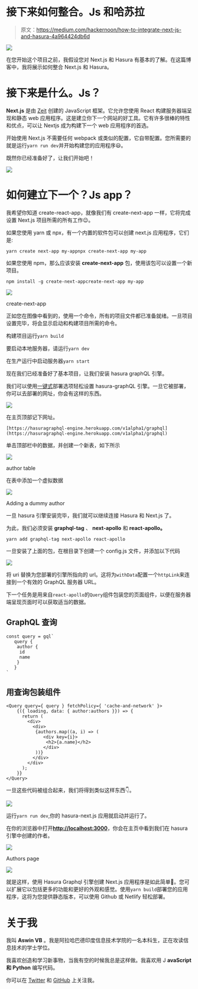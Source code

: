 # 接下来如何整合。Js 和哈苏拉

> 原文：<https://medium.com/hackernoon/how-to-integrate-next-js-and-hasura-4a964424db6d>

![](img/7e8858aa241c4ec9978d30be42b384cb.png)

在您开始这个项目之前，我假设您对 Next.js 和 Hasura 有基本的了解。在这篇博客中，我将展示如何整合 Next.js 和 Hasura。

# 接下来是什么。Js？

**Next.js** 是由 [Zeit](https://zeit.co/) 创建的 JavaScript 框架。它允许您使用 React 构建服务器端呈现和静态 web 应用程序。这是建立你下一个网站的好工具。它有许多很棒的特性和优点，可以让 Nextjs 成为构建下一个 web 应用程序的首选。

开始使用 Next.js 不需要任何 webpack 或类似的配置，它自带配置。您所需要的就是运行`yarn run dev`并开始构建您的应用程序😃。

既然你已经准备好了，让我们开始吧！

![](img/1b807ad418d5be37863a54120a49cab8.png)

# 如何建立下一个？Js app？

我希望你知道 create-react-app，就像我们有 create-next-app 一样，它将完成设置 Next.js 项目所需的所有工作😉。

如果您使用 yarn 或 npx，有一个内置的软件包可以创建 next.js 应用程序，它们是:

```
yarn create next-app my-appnpx create-next-app my-app
```

如果您使用 npm，那么应该安装 **create-next-app** 包，使用该包可以设置一个新项目。

```
npm install -g create-next-appcreate-next-app my-app
```

![](img/e4e8cf9e9b4de0da2002695142cd1c2e.png)

create-next-app

正如您在图像中看到的，使用一个命令，所有的项目文件都已准备就绪。一旦项目设置完毕，将会显示启动和构建项目所需的命令。

构建项目运行`yarn build`

要启动本地服务器，请运行`yarn dev`

在生产运行中启动服务器`yarn start`

现在我们已经准备好了基本项目，让我们安装 hasura graphQL 引擎。

我们可以使用[一键式](https://heroku.com/deploy?template=https://github.com/hasura/graphql-engine-heroku)部署选项轻松设置 hasura-graphQL 引擎。一旦它被部署，你可以去部署的网址，你会有这样的东西。

![](img/02b802ea0c30419903bff4c7837a4d73.png)

在主页顶部记下网址。

```
[https://hasuragraphql-engine.herokuapp.com/v1alpha1/graphql](https://hasuragraphql-engine.herokuapp.com/v1alpha1/graphql)
```

单击顶部栏中的数据，并创建一个新表，如下所示

![](img/f60af9de68c21e7e35d432193b7315b3.png)

author table

在表中添加一个虚拟数据

![](img/d7e06c7275e8538c312c857142433eab.png)

Adding a dummy author

一旦 hasura 引擎安装完毕，我们就可以继续连接 Hasura 和 Next.js 了。

为此，我们必须安装 **graphql-tag** 、 **next-apollo** 和 **react-apollo。**

```
yarn add graphql-tag next-apollo react-apollo
```

一旦安装了上面的包，在根目录下创建一个 config.js 文件，并添加以下代码

![](img/12761257044af4b9afd11fd553120c2f.png)

将 uri 替换为您部署的引擎所指向的 url。这将为`withData`配置一个`httpLink`来连接到一个有效的 GraphQL 服务器 URL。

下一个任务是用来自`react-apollo`的`Query`组件包装您的页面组件，以便在服务器端呈现页面时可以获取适当的数据。

## GraphQL 查询

```
const query = gql`
   query {
    author {
     id
     name
    }
   }
`
```

## 用查询包装组件

```
<Query query={ query } fetchPolicy={ 'cache-and-network' }>
    {({ loading, data: { author:authors }}) => {
      return (
        <div>
          <div>
           {authors.map((a, i) => (
              <div key={i}>
               <h2>{a.name}</h2>
              </div>
           ))}
          </div>
        </div>
      );
    }}
</Query>
```

一旦这些代码被组合起来，我们将得到类似这样东西👇。

![](img/a7a449bad9fb3ea989ce308448622df2.png)

运行`yarn run dev`,你的 hasura-next.js 应用就启动并运行了。

在你的浏览器中打开[**http://localhost:3000**](http://localhost:3000)，你会在主页中看到我们在 hasura 引擎中创建的作者。

![](img/29e8b8272b4fff802c4793d1a4e2ee2d.png)

Authors page

![](img/b2b47e232ce7d8a22a87568974d4792b.png)

就是这样，使用 Hasura Graphql 引擎创建 Next.js 应用程序是如此简单🙌。您可以扩展它以包括更多的功能和更好的外观和感觉。使用`yarn build`部署您的应用程序，这将为您提供静态版本，可以使用 Github 或 Netlify 轻松部署。

# 关于我

我叫 **Aswin VB** 。我是阿拉哈巴德印度信息技术学院的一名本科生，正在攻读信息技术的学士学位。

我喜欢创造和学习新事物，当我有空的时候我总是这样做。我喜欢用 J **avaScript 和 Python** 编写代码。

你可以在 [Twitter](https://twitter.com/aswinvb1) 和 [GitHub](https://github.com/aswinzz) 上关注我。